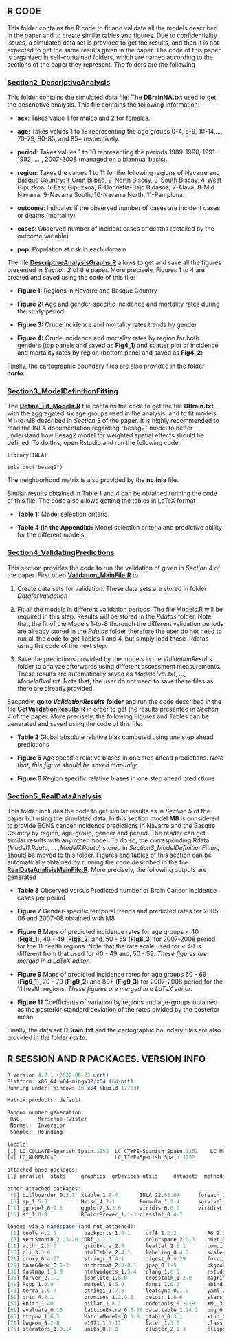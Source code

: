 
## **R CODE**

This folder contains the R code to fit and validate all the models described in the paper and to create similar tables and figures. Due to confidentiality issues, a simulated data set is provided to get the results, and then it is not expected to get the same results given in the paper. The code of this paper is organized in self-contained folders, which are named according to the sections of the paper they represent. The folders are the following

### [**Section2_DescriptiveAnalysis**](https://github.com/spatialstatisticsupna/Biometrical_Journal_2022/tree/main/R/Section2_DescriptiveAnalysis "Section2_DescriptiveAnalysis")

This folder contains the simulated data file: The **DBrainNA.txt** used to get the descriptive analysis. This file contains the following information:

-   **sex**: Takes value 1 for males and 2 for females.

-   **age**: Takes values 1 to 18 representing the age groups 0-4, 5-9, 10-14,..., 70-79, 80-85, and 85+ respectively.

-   **period**: Takes values 1 to 10 representing the periods 1989-1990, 1991-1992, ... , 2007-2008 (managed on a biannual basis).

-   **region**: Takes the values 1 to 11 for the following regions of Navarre and Basque Country: 1-Gran Bilbao, 2-North Biscay, 3-South Biscay, 4-West Gipuzkoa, 5-East Gipuzkoa, 6-Donostia-Bajo Bidasoa, 7-Alava, 8-Mid Navarra, 9-Navarra South, 10-Navarra North, 11-Pamplona.

-   **outcome**: Indicates if the observed number of cases are incident cases or deaths (mortality)

-   **cases**: Observed number of incident cases or deaths (detailed by the outcome variable)

-   **pop**: Population at risk in each domain

The file [**DescriptiveAnalysisGraphs.R**](https://github.com/spatialstatisticsupna/Biometrical_Journal_2022/blob/main/R/Section2_DescriptiveAnalysis/DescriptiveAnalysisGraphs.R "DescriptiveAnalysisGraphs.R") allows to get and save all the figures presented in *Section 2* of the paper. More precisely, Figures 1 to 4 are created and saved using the code of this file:

-   **Figure 1:** Regions in Navarre and Basque Country

-   **Figure 2:** Age and gender-specific incidence and mortality rates during the study period.

-   **Figure 3:** Crude incidence and mortality rates trends by gender

-   **Figure 4:** Crude incidence and mortality rates by region for both genders (top panels and saved as **Fig4_1**) and scatter plot of incidence and mortality rates by region (bottom panel and saved as **Fig4_2**)

Finally, the cartographic boundary files are also provided in the folder ***carto.***

### [**Section3_ModelDefinitionFitting**](https://github.com/spatialstatisticsupna/Biometrical_Journal_2022/tree/main/R/Section3_ModelDefinitionFitting "Section3_ModelDefinitionFitting")

The [**Define_Fit_Models.R**](https://github.com/spatialstatisticsupna/Biometrical_Journal_2022/blob/main/R/Section3_ModelDefinitionFitting/Define_Fit_Models.R "Define_Fit_Models.R") file contains the code to get the file **DBrain.txt** with the aggregated six age groups used in the analysis, and to fit models M1-to-M8 described in *Section 3* of the paper. It is highly recommended to read the INLA documentation regarding "besag2" model to better understand how Besag2 model for weighted spatial effects should be defined. To do this, open Rstudio and run the following code

`library(INLA)`

`inla.doc("besag2")`

The neighborhood matrix is also provided by the **nc.inla** file.

Similar results obtained in Table 1 and 4 can be obtained running the code of this file. The code also allows getting the tables in LaTeX format

-   **Table 1:** Model selection criteria.

-   **Table 4 (in the Appendix):** Model selection criteria and predictive ability for the different models.

### [**Section4_ValidatingPredictions**](https://github.com/spatialstatisticsupna/Biometrical_Journal_2022/tree/main/R/Section4_ValidatingPredictions "Section4_ValidatingPredictions")

This section provides the code to run the validation of given in *Section 4* of the paper. First open [**Validation_MainFile.R**](https://github.com/spatialstatisticsupna/Biometrical_Journal_2022/blob/main/R/Section4_ValidatingPredictions/Validation_MainFile.R "Validation_MainFile.R") to

1.  Create data sets for validation. These data sets are stored in folder *DataforValidation*

2.  Fit all the models in different validation periods. The file [Models.R](https://github.com/spatialstatisticsupna/Biometrical_Journal_2022/blob/main/R/Section4_ValidatingPredictions/Models.R "Models.R") will be required in this step. Results will be stored in the *Rdatas* folder. Note that, the fit of the Models 1-to-8 thorough the different validation periods are already stored in the *Rdatas* folder therefore the user do not need to run all the code to get Tables 1 and 4, but simply load these .Rdatas using the code of the next step.

3.  Save the predictions provided by the models in the *ValidationResults* folder to analyze afterwards using different assessment measurements. These results are automatically saved as *Modelo1val.txt*, ..., *Modelo8val.txt.* Note that, the user do not need to save these files as there are already provided.

Secondly, **go to *ValidationResults* folder** and run the code described in the file [**GetValidationResults.R**](https://github.com/spatialstatisticsupna/Biometrical_Journal_2022/blob/main/R/Section4_ValidatingPredictions/ValidationResults/GetValidationResults.R "GetValidationResults.R") in order to get the results presented in *Section 4* of the paper. More precisely, the following Figures and Tables can be generated and saved using the code of this file:

-   **Table 2** Global absolute relative bias computed using one step ahead predictions

-   **Figure 5** Age specific relative biases in one step ahead predictions. *Note that, this figure should be saved manually*.

-   **Figure 6** Region specific relative biases in one step ahead predictions

### [**Section5_RealDataAnalysis**](https://github.com/spatialstatisticsupna/Biometrical_Journal_2022/tree/main/R/Section5_RealDataAnalysis "Section5_RealDataAnalysis")

This folder includes the code to get similar results as in *Section 5* of the paper but using the simulated data. In this section model **M8** is considered to provide BCNS cancer incidence predictions in Navarre and the Basque Country by region, age-group, gender and period. The reader can get similar results with any other model. To do so, the corresponding Rdata (*Model1.Rdata, ... ,Model7.Rdata*) stored in *Section3_ModelDefinitionFitting* should be moved to this folder. Figures and tables of this section can be automatically obtained by running the code described in the file [**RealDataAnalisisMainFile.R**](https://github.com/spatialstatisticsupna/Biometrical_Journal_2022/blob/main/R/Section5_RealDataAnalysis/RealDataAnalisisMainFile.R "RealDataAnalisisMainFile.R"). More precisely, the following outputs are generated

-   **Table 3** Observed versus Predicted number of Brain Cancer incidence cases per period

-   **Figure 7** Gender-specific temporal trends and predicted rates for 2005-06 and 2007-08 obtained with M8

-   **Figure 8** Maps of predicted incidence rates for age groups \< 40 (**Fig8_1**), 40 - 49 (**Fig8_2**) and, 50 - 59 (**Fig8_3**) for 2007-2008 period for the 11 health regions. Note that the rate scale used for \< 40 is different from that used for 40 - 49 and, 50 - 59. *These figures are merged in a LaTeX editor*.

-   **Figure 9** Maps of predicted incidence rates for age groups 60 - 69 (**Fig9_1**), 70 - 79 (**Fig9_2**) and 80+ (**Fig9_3**) for 2007-2008 period for the 11 health regions. *These figures are merged in a LaTeX editor*.

-   **Figure 11** Coefficients of variation by regions and age-groups obtained as the posterior standard deviation of the rates divided by the posterior mean.

Finally, the data set **DBrain.txt** and the cartographic boundary files are also provided in the folder ***carto.***

## R SESSION AND R PACKAGES. VERSION INFO

``` r
R version 4.2.1 (2022-06-23 ucrt)
Platform: x86_64-w64-mingw32/x64 (64-bit)
Running under: Windows 10 x64 (build 17763)

Matrix products: default

Random number generation:
 RNG:     Mersenne-Twister 
 Normal:  Inversion 
 Sample:  Rounding 
 
locale:
[1] LC_COLLATE=Spanish_Spain.1252  LC_CTYPE=Spanish_Spain.1252    LC_MONETARY=Spanish_Spain.1252
[4] LC_NUMERIC=C                   LC_TIME=Spanish_Spain.1252    

attached base packages:
[1] parallel  stats     graphics  grDevices utils     datasets  methods   base     

other attached packages:
 [1] billboarder_0.3.1  xtable_1.8-4       INLA_22.05.07      foreach_1.5.2      Matrix_1.4-1      
 [6] sp_1.5-0           Hmisc_4.7-1        Formula_1.2-4      survival_3.3-1     lattice_0.20-45   
[11] ggrepel_0.9.1      ggplot2_3.3.6      viridis_0.6.2      viridisLite_0.4.1  tmap_3.3-3        
[16] sf_1.0-8           RColorBrewer_1.1-3 classInt_0.4-7    

loaded via a namespace (and not attached):
 [1] tools_4.2.1         backports_1.4.1     utf8_1.2.2          R6_2.5.1            rpart_4.1.16       
 [6] KernSmooth_2.23-20  DBI_1.1.3           colorspace_2.0-3    nnet_7.3-17         raster_3.5-29      
[11] withr_2.5.0         gridExtra_2.3       leaflet_2.1.1       compiler_4.2.1      leafem_0.2.0       
[16] cli_3.3.0           htmlTable_2.4.1     labeling_0.4.2      scales_1.2.1        checkmate_2.1.0    
[21] proxy_0.4-27        stringr_1.4.1       digest_0.6.29       foreign_0.8-82      rmarkdown_2.16     
[26] base64enc_0.1-3     dichromat_2.0-0.1   jpeg_0.1-9          pkgconfig_2.0.3     htmltools_0.5.3    
[31] fastmap_1.1.0       htmlwidgets_1.5.4   rlang_1.0.5         rstudioapi_0.14     shiny_1.7.2        
[36] farver_2.1.1        jsonlite_1.8.0      crosstalk_1.2.0     magrittr_2.0.3      interp_1.1-3       
[41] Rcpp_1.0.9          munsell_0.5.0       fansi_1.0.3         abind_1.4-5         lifecycle_1.0.1    
[46] terra_1.6-7         stringi_1.7.8       leafsync_0.1.0      yaml_2.3.5          tmaptools_3.1-1    
[51] grid_4.2.1          promises_1.2.0.1    deldir_1.0-6        stars_0.5-6         splines_4.2.1      
[56] knitr_1.40          pillar_1.8.1        codetools_0.2-18    XML_3.99-0.10       glue_1.6.2         
[61] evaluate_0.16       latticeExtra_0.6-30 data.table_1.14.2   png_0.1-7           vctrs_0.4.1        
[66] httpuv_1.6.5        MatrixModels_0.5-0  gtable_0.3.1        xfun_0.32           mime_0.12          
[71] lwgeom_0.2-8        e1071_1.7-11        later_1.3.0         class_7.3-20        tibble_3.1.8       
[76] iterators_1.0.14    units_0.8-0         cluster_2.1.3       ellipsis_0.3.2   
```

